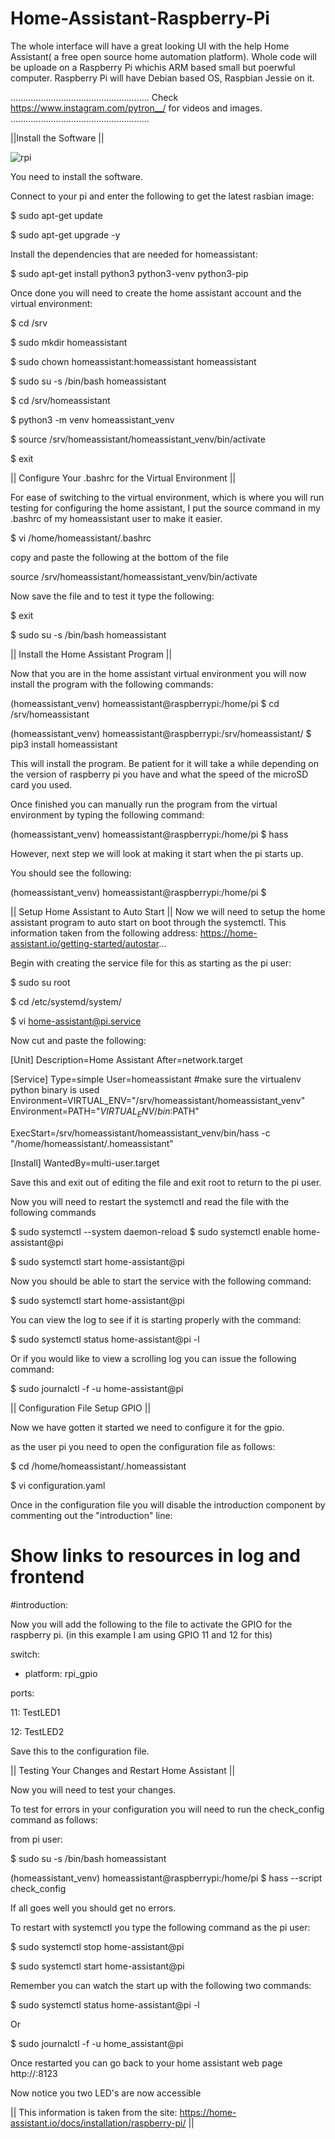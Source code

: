 # Home-Assistant-Raspberry-Pi
The whole interface will have a great looking UI with the help Home Assistant( a free open source home automation platform). Whole code will be uploade on a Raspberry Pi whichis ARM based small but poerwful computer. Raspberry Pi will have Debian based OS, Raspbian Jessie on it.



.......................................................
Check https://www.instagram.com/pytron__/ for videos and images.
.......................................................



||Install the Software ||

![rpi](https://user-images.githubusercontent.com/32539405/31984678-06041126-b980-11e7-96a6-4ac37b1aad0f.jpg)


You need to install the software. 

Connect to your pi and enter the following to get the latest rasbian image:

$ sudo apt-get update

$ sudo apt-get upgrade -y

Install the dependencies that are needed for homeassistant:

$ sudo apt-get install python3 python3-venv python3-pip

Once done you will need to create the home assistant account and the virtual environment:

$ cd /srv

$ sudo mkdir homeassistant

$ sudo chown homeassistant:homeassistant homeassistant

$ sudo su -s /bin/bash homeassistant

$ cd /srv/homeassistant

$ python3 -m venv homeassistant_venv

$ source /srv/homeassistant/homeassistant_venv/bin/activate

$ exit

|| Configure Your .bashrc for the Virtual Environment ||

For ease of switching to the virtual environment, which is where you will run testing for configuring the home assistant, I put the source command in my .bashrc of my homeassistant user to make it easier.

$ vi /home/homeassistant/.bashrc

copy and paste the following at the bottom of the file

source /srv/homeassistant/homeassistant_venv/bin/activate

Now save the file and to test it type the following:

$ exit

$ sudo su -s /bin/bash homeassistant

|| Install the Home Assistant Program ||

Now that you are in the home assistant virtual environment you will now install the program with the following commands:

(homeassistant_venv) homeassistant@raspberrypi:/home/pi $ cd /srv/homeassistant

(homeassistant_venv) homeassistant@raspberrypi:/srv/homeassistant/ $ pip3 install homeassistant

This will install the program. Be patient for it will take a while depending on the version of raspberry pi you have and what the speed of the microSD card you used.

Once finished you can manually run the program from the virtual environment by typing the following command:

(homeassistant_venv) homeassistant@raspberrypi:/home/pi $ hass

However, next step we will look at making it start when the pi starts up.

You should see the following:

(homeassistant_venv) homeassistant@raspberrypi:/home/pi $


|| Setup Home Assistant to Auto Start  ||
Now we will need to setup the home assistant program to auto start on boot through the systemctl. This information taken from the following address: https://home-assistant.io/getting-started/autostar...

Begin with creating the service file for this as starting as the pi user:

$ sudo su root

$ cd /etc/systemd/system/

$ vi home-assistant@pi.service

Now cut and paste the following:

[Unit]
Description=Home Assistant After=network.target

[Service] Type=simple User=homeassistant #make sure the virtualenv python binary is used Environment=VIRTUAL_ENV="/srv/homeassistant/homeassistant_venv" Environment=PATH="$VIRTUAL_ENV/bin:$PATH"

ExecStart=/srv/homeassistant/homeassistant_venv/bin/hass -c "/home/homeassistant/.homeassistant"

[Install] WantedBy=multi-user.target

Save this and exit out of editing the file and exit root to return to the pi user.

Now you will need to restart the systemctl and read the file with the following commands

$ sudo systemctl --system daemon-reload
$ sudo systemctl enable home-assistant@pi

$ sudo systemctl start home-assistant@pi

Now you should be able to start the service with the following command:

$ sudo systemctl start home-assistant@pi

You can view the log to see if it is starting properly with the command:

$ sudo systemctl status home-assistant@pi -l

Or if you would like to view a scrolling log you can issue the following command:

$ sudo journalctl -f -u home-assistant@pi


|| Configuration File Setup GPIO ||

Now we have gotten it started we need to configure it for the gpio.

as the user pi you need to open the configuration file as follows:

$ cd /home/homeassistant/.homeassistant

$ vi configuration.yaml

Once in the configuration file you will disable the introduction component by commenting out the "introduction" line:

# Show links to resources in log and frontend
#introduction:

Now you will add the following to the file to activate the GPIO for the raspberry pi. (in this example I am using GPIO 11 and 12 for this)

switch:

- platform: rpi_gpio

ports:

11: TestLED1

12: TestLED2

Save this to the configuration file.


|| Testing Your Changes and Restart Home Assistant ||

Now you will need to test your changes.

To test for errors in your configuration you will need to run the check_config command as follows:

from pi user:

$ sudo su -s /bin/bash homeassistant

(homeassistant_venv) homeassistant@raspberrypi:/home/pi $ hass --script check_config

If all goes well you should get no errors.

To restart with systemctl you type the following command as the pi user:

$ sudo systemctl stop home-assistant@pi

$ sudo systemctl start home-assistant@pi

Remember you can watch the start up with the following two commands:

$ sudo systemctl status home-assistant@pi -l

Or

$ sudo journalctl -f -u home_assistant@pi

Once restarted you can go back to your home assistant web page http://<ip address>:8123

Now notice you two LED's are now accessible

|| This information is taken from the site: https://home-assistant.io/docs/installation/raspberry-pi/ ||
